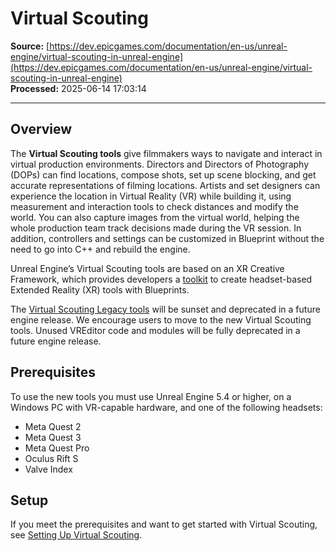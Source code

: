 # Virtual Scouting

**Source:** [https://dev.epicgames.com/documentation/en-us/unreal-engine/virtual-scouting-in-unreal-engine](https://dev.epicgames.com/documentation/en-us/unreal-engine/virtual-scouting-in-unreal-engine)  
**Processed:** 2025-06-14 17:03:14

---

## Overview

The **Virtual Scouting tools** give filmmakers ways to navigate and interact in virtual production environments. Directors and Directors of Photography (DOPs) can find locations, compose shots, set up scene blocking, and get accurate representations of filming locations. Artists and set designers can experience the location in Virtual Reality (VR) while building it, using measurement and interaction tools to check distances and modify the world. You can also capture images from the virtual world, helping the whole production team track decisions made during the VR session. In addition, controllers and settings can be customized in Blueprint without the need to go into C++ and rebuild the engine.

Unreal Engine’s Virtual Scouting tools are based on an XR Creative Framework, which provides developers a [toolkit](/documentation/en-us/unreal-engine/customizing-virtual-scouting-in-unreal-engine) to create headset-based Extended Reality (XR) tools with Blueprints.

The [Virtual Scouting Legacy tools](/documentation/en-us/unreal-engine/virtual-scouting-legacy-tools) will be sunset and deprecated in a future engine release. We encourage users to move to the new Virtual Scouting tools. Unused VREditor code and modules will be fully deprecated in a future engine release.

## Prerequisites

To use the new tools you must use Unreal Engine 5.4 or higher, on a Windows PC with VR-capable hardware, and one of the following headsets:

-   Meta Quest 2
-   Meta Quest 3
-   Meta Quest Pro
-   Oculus Rift S
-   Valve Index

## Setup

If you meet the prerequisites and want to get started with Virtual Scouting, see [Setting Up Virtual Scouting](/documentation/en-us/unreal-engine/setting-up-virtual-scouting-in-unreal-engine).
